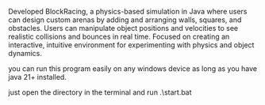 Developed BlockRacing, a physics-based simulation in Java where users can design custom arenas by adding and arranging walls, squares, and obstacles. Users can manipulate object 
positions and velocities to see realistic collisions and bounces in real time. Focused on creating an interactive, intuitive environment for experimenting with physics and object dynamics.

you can run this program easily on any windows device as long as you have java 21+ installed.

just open the directory in the terminal and run .\start.bat
